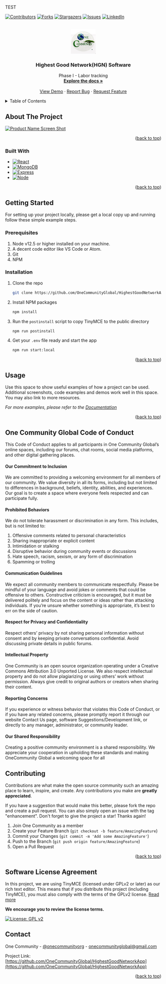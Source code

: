 <a name="readme-top"></a>

<!-- PROJECT SHIELDS -->

TEST

[![Contributors][contributors-shield]][contributors-url]
[![Forks][forks-shield]][forks-url]
[![Stargazers][stars-shield]][stars-url]
[![Issues][issues-shield]][issues-url]
[![LinkedIn][linkedin-shield]][linkedin-url]

<!-- PROJECT LOGO -->
<br />
<div align="center">
  <a href="https://github.com/OneCommunityGlobal/HighestGoodNetworkApp">
    <img src="images/logo.png" alt="Logo" width="80" height="80">
  </a>

<h3 align="center">Highest Good Network(HGN) Software</h3>

  <p align="center">
    Phase I - Labor tracking
    <br />
    <a href="https://github.com/OneCommunityGlobal/HighestGoodNetworkApp"><strong>Explore the docs »</strong></a>
    <br />
    <br />
    <a href="https://github.com/OneCommunityGlobal/HighestGoodNetworkApp">View Demo</a>
    ·
    <a href="https://github.com/OneCommunityGlobal/HighestGoodNetworkApp/issues">Report Bug</a>
    ·
    <a href="https://github.com/OneCommunityGlobal/HighestGoodNetworkApp/issues">Request Feature</a>
  </p>
</div>

<!-- TABLE OF CONTENTS -->
<details>
  <summary>Table of Contents</summary>
  <ol>
    <li>
      <a href="#about-the-project">About The Project</a>
      <ul>
        <li><a href="#built-with">Built With</a></li>
      </ul>
    </li>
    <li>
      <a href="#getting-started">Getting Started</a>
      <ul>
        <li><a href="#prerequisites">Prerequisites</a></li>
        <li><a href="#installation">Installation</a></li>
      </ul>
    </li>
    <li><a href="#usage">Usage</a></li>
    <li><a href="#roadmap">Roadmap</a></li>
    <li><a href="#codeofconduct">Code of Conduct</a></li>
    <li><a href="#contributing">Contributing</a></li>
    <li><a href="#license">License</a></li>
    <li><a href="#contact">Contact</a></li>
    <li><a href="#acknowledgments">Acknowledgments</a></li>
  </ol>
</details>

<!-- ABOUT THE PROJECT -->

## About The Project

[![Product Name Screen Shot][product-screenshot]](https://hgnapplication_react_beta.surge.sh/)

<p align="right">(<a href="#readme-top">back to top</a>)</p>

### Built With

- [![React][react.js]][react-url]
- [![MongoDB][MongoDB]][MongoDB-url]
- [![Express][express.js]][express-url]
- [![Node][node.js]][node-url]

<p align="right">(<a href="#readme-top">back to top</a>)</p>

<!-- GETTING STARTED -->

## Getting Started

For setting up your project locally, please get a local copy up and running follow these simple example steps.

### Prerequisites

1. Node v12.5 or higher installed on your machine.
2. A decent code editor like VS Code or Atom.
3. Git
4. NPM

### Installation

1. Clone the repo
   ```sh
   git clone https://github.com/OneCommunityGlobal/HighestGoodNetworkApp.git
   ```
2. Install NPM packages
   ```sh
   npm install
   ```
3. Run the `postinstall` script to copy TinyMCE to the public directory
   ```sh
   npm run postinstall
   ```
4. Get your `.env` file ready and start the app
   ```sh
   npm run start:local
   ```

<p align="right">(<a href="#readme-top">back to top</a>)</p>

<!-- USAGE EXAMPLES -->

## Usage

Use this space to show useful examples of how a project can be used. Additional screenshots, code examples and demos work well in this space. You may also link to more resources.

_For more examples, please refer to the [Documentation](https://example.com)_

<p align="right">(<a href="#readme-top">back to top</a>)</p>

## One Community Global Code of Conduct


This Code of Conduct applies to all participants in One Community Global’s online spaces, including our forums, chat rooms, social media platforms, and other digital gathering places.

#### Our Commitment to Inclusion
We are committed to providing a welcoming environment for all members of our community. We value diversity in all its forms, including but not limited to differences in background, beliefs, identity, abilities, and experiences. Our goal is to create a space where everyone feels respected and can participate fully.

#### Prohibited Behaviors
We do not tolerate harassment or discrimination in any form. This includes, but is not limited to:

1. Offensive comments related to personal characteristics
2. Sharing inappropriate or explicit content
3. Intimidation or stalking
4. Disruptive behavior during community events or discussions
5. Hate speech, racism, sexism, or any form of discrimination
6. Spamming or trolling

#### Communication Guidelines
We expect all community members to communicate respectfully. Please be mindful of your language and avoid jokes or comments that could be offensive to others. Constructive criticism is encouraged, but it must be delivered politely and focus on the content or ideas rather than attacking individuals. If you’re unsure whether something is appropriate, it’s best to err on the side of caution.

#### Respect for Privacy and Confidentiality
Respect others’ privacy by not sharing personal information without consent and by keeping private conversations confidential. Avoid discussing private details in public forums.

#### Intellectual Property
One Community is an open source organization operating under a Creative Commons Attribution 3.0 Unported License. We also respect intellectual property and do not allow plagiarizing or using others’ work without permission. Always give credit to original authors or creators when sharing their content.

#### Reporting Concerns
If you experience or witness behavior that violates this Code of Conduct, or if you have any related concerns, please promptly report it through our website Contact Us page, software Suggestions/Development link, or directly to any manager, administrator, or community leader.

#### Our Shared Responsibility
Creating a positive community environment is a shared responsibility. We appreciate your cooperation in upholding these standards and making OneCommunity Global a welcoming space for all

<!-- CONTRIBUTING -->

## Contributing

Contributions are what make the open source community such an amazing place to learn, inspire, and create. Any contributions you make are **greatly appreciated**.

If you have a suggestion that would make this better, please fork the repo and create a pull request. You can also simply open an issue with the tag "enhancement".
Don't forget to give the project a star! Thanks again!

1. Join One Community as a member
2. Create your Feature Branch (`git checkout -b feature/AmazingFeature`)
3. Commit your Changes (`git commit -m 'Add some AmazingFeature'`)
4. Push to the Branch (`git push origin feature/AmazingFeature`)
5. Open a Pull Request

<p align="right">(<a href="#readme-top">back to top</a>)</p>

<!-- Licence -->

## Software License Agreement

In this project, we are using TinyMCE (licensed under GPLv2 or later) as our rich text editor. This means that if you distribute this project (including TinyMCE), you must also comply with the terms of the GPLv2 license. [Read more](https://github.com/tinymce/tinymce/blob/main/LICENSE.md)

**We encourage you to review the license terms.**

 [![License: GPL v2](https://img.shields.io/badge/License-GPL_v2-blue.svg)](https://www.gnu.org/licenses/old-licenses/gpl-2.0.en.html)



<!-- CONTACT -->

## Contact

One Community - [@onecommunityorg](https://twitter.com/onecommunityorg) - onecommunityglobal@gmail.com

Project Link: [https://github.com/OneCommunityGlobal/HighestGoodNetworkApp](https://github.com/OneCommunityGlobal/HighestGoodNetworkApp)

<p align="right">(<a href="#readme-top">back to top</a>)</p>

<!-- MARKDOWN LINKS & IMAGES -->
<!-- https://www.markdownguide.org/basic-syntax/#reference-style-links -->

[contributors-shield]: https://img.shields.io/github/contributors/OneCommunityGlobal/HighestGoodNetworkApp.svg?style=for-the-badge
[contributors-url]: https://github.com/OneCommunityGlobal/HighestGoodNetworkApp/graphs/contributors
[forks-shield]: https://img.shields.io/github/forks/OneCommunityGlobal/HighestGoodNetworkApp.svg?style=for-the-badge
[forks-url]: https://github.com/OneCommunityGlobal/HighestGoodNetworkApp/network/members
[stars-shield]: https://img.shields.io/github/stars/OneCommunityGlobal/HighestGoodNetworkApp.svg?style=for-the-badge
[stars-url]: https://github.com/OneCommunityGlobal/HighestGoodNetworkApp/stargazers
[issues-shield]: https://img.shields.io/github/issues/OneCommunityGlobal/HighestGoodNetworkApp.svg?style=for-the-badge
[issues-url]: https://github.com/OneCommunityGlobal/HighestGoodNetworkApp/issues
[linkedin-shield]: https://img.shields.io/badge/-LinkedIn-black.svg?style=for-the-badge&logo=linkedin&colorB=555
[linkedin-url]: https://www.linkedin.com/company/one-community-global/
[product-screenshot]: images/screenshot.png
[react.js]: https://img.shields.io/badge/React-20232A?style=for-the-badge&logo=react&logoColor=61DAFB
[react-url]: https://reactjs.org/
[MongoDB]: https://img.shields.io/badge/MongoDB-4EA94B?style=for-the-badge&logo=mongodb&logoColor=white
[MongoDB-url]: https://www.mongodb.com/
[express.js]: https://img.shields.io/badge/Express.js-404D59?style=for-the-badge
[express-url]: https://expressjs.com/
[node.js]: https://img.shields.io/badge/Node.js-43853D?style=for-the-badge&logo=node.js&logoColor=white
[node-url]: https://nodejs.org/en
